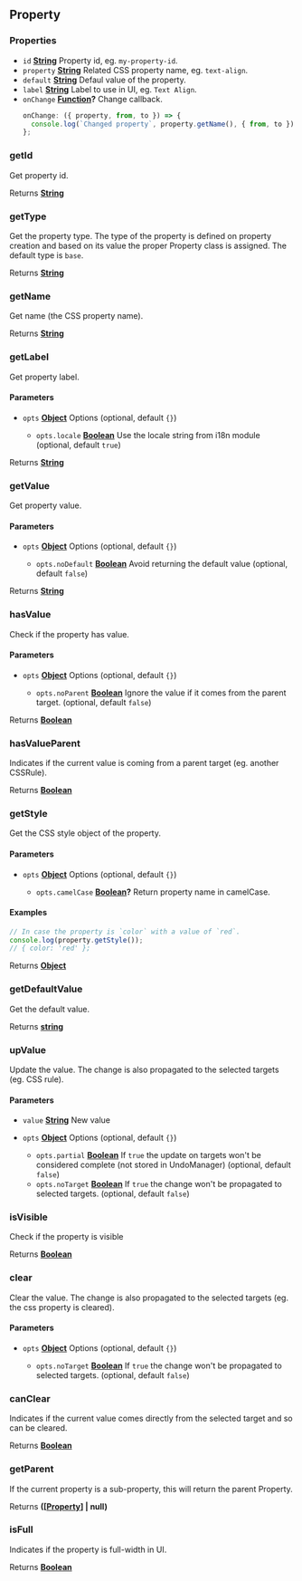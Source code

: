 <!-- Generated by documentation.js. Update this documentation by updating the source code. -->

## Property

### Properties

- `id` **[String][1]** Property id, eg. `my-property-id`.
- `property` **[String][1]** Related CSS property name, eg. `text-align`.
- `default` **[String][1]** Defaul value of the property.
- `label` **[String][1]** Label to use in UI, eg. `Text Align`.
- `onChange` **[Function][2]?** Change callback.
  ```js
  onChange: ({ property, from, to }) => {
    console.log(`Changed property`, property.getName(), { from, to });
  };
  ```

### getId

Get property id.

Returns **[String][1]**&#x20;

### getType

Get the property type.
The type of the property is defined on property creation and based on its value the proper Property class is assigned.
The default type is `base`.

Returns **[String][1]**&#x20;

### getName

Get name (the CSS property name).

Returns **[String][1]**&#x20;

### getLabel

Get property label.

#### Parameters

- `opts` **[Object][3]** Options (optional, default `{}`)

  - `opts.locale` **[Boolean][4]** Use the locale string from i18n module (optional, default `true`)

Returns **[String][1]**&#x20;

### getValue

Get property value.

#### Parameters

- `opts` **[Object][3]** Options (optional, default `{}`)

  - `opts.noDefault` **[Boolean][4]** Avoid returning the default value (optional, default `false`)

Returns **[String][1]**&#x20;

### hasValue

Check if the property has value.

#### Parameters

- `opts` **[Object][3]** Options (optional, default `{}`)

  - `opts.noParent` **[Boolean][4]** Ignore the value if it comes from the parent target. (optional, default `false`)

Returns **[Boolean][4]**&#x20;

### hasValueParent

Indicates if the current value is coming from a parent target (eg. another CSSRule).

Returns **[Boolean][4]**&#x20;

### getStyle

Get the CSS style object of the property.

#### Parameters

- `opts` **[Object][3]** Options (optional, default `{}`)

  - `opts.camelCase` **[Boolean][4]?** Return property name in camelCase.

#### Examples

```javascript
// In case the property is `color` with a value of `red`.
console.log(property.getStyle());
// { color: 'red' };
```

Returns **[Object][3]**&#x20;

### getDefaultValue

Get the default value.

Returns **[string][1]**&#x20;

### upValue

Update the value.
The change is also propagated to the selected targets (eg. CSS rule).

#### Parameters

- `value` **[String][1]** New value
- `opts` **[Object][3]** Options (optional, default `{}`)

  - `opts.partial` **[Boolean][4]** If `true` the update on targets won't be considered complete (not stored in UndoManager) (optional, default `false`)
  - `opts.noTarget` **[Boolean][4]** If `true` the change won't be propagated to selected targets. (optional, default `false`)

### isVisible

Check if the property is visible

Returns **[Boolean][4]**&#x20;

### clear

Clear the value.
The change is also propagated to the selected targets (eg. the css property is cleared).

#### Parameters

- `opts` **[Object][3]** Options (optional, default `{}`)

  - `opts.noTarget` **[Boolean][4]** If `true` the change won't be propagated to selected targets. (optional, default `false`)

### canClear

Indicates if the current value comes directly from the selected target and so can be cleared.

Returns **[Boolean][4]**&#x20;

### getParent

If the current property is a sub-property, this will return the parent Property.

Returns **([[Property][5]] | null)**&#x20;

### isFull

Indicates if the property is full-width in UI.

Returns **[Boolean][4]**&#x20;

[1]: https://developer.mozilla.org/docs/Web/JavaScript/Reference/Global_Objects/String
[2]: https://developer.mozilla.org/docs/Web/JavaScript/Reference/Statements/function
[3]: https://developer.mozilla.org/docs/Web/JavaScript/Reference/Global_Objects/Object
[4]: https://developer.mozilla.org/docs/Web/JavaScript/Reference/Global_Objects/Boolean
[5]: #property
